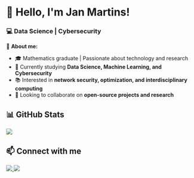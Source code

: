 # 👋 Hello, I'm Jan Martins!  

### 💻 Data Science | Cybersecurity 

📌 **About me:**  
- 🎓 Mathematics graduate | Passionate about technology and research  
- 🔎 Currently studying **Data Science, Machine Learning, and Cybersecurity**  
- 📚 Interested in **network security, optimization, and interdisciplinary computing**  
- 🎯 Looking to collaborate on **open-source projects and research**  

## 📊 GitHub Stats  

<picture>  
  <source  
    srcset="https://github-readme-stats.vercel.app/api?username=potatoesAndMolasses&show_icons=true&theme=tokyonight"  
    media="(prefers-color-scheme: dark)"  
  />  
  <source  
    srcset="https://github-readme-stats.vercel.app/api?username=potatoesAndMolasses&show_icons=true"  
    media="(prefers-color-scheme: light), (prefers-color-scheme: no-preference)"  
  />  
  <img src="https://github-readme-stats.vercel.app/api?username=potatoesAndMolasses&show_icons=true" />  
</picture>  

## 📫 Connect with me  

<div>  
  <a href="https://www.linkedin.com/in/jan-martins/" target="_blank">  
    <img src="https://img.shields.io/badge/LinkedIn-0077B5?style=for-the-badge&logo=linkedin&logoColor=white"/>  
  </a>  
  <a href="mailto:jan.martins94@gmail.com">  
    <img src="https://img.shields.io/badge/Gmail-D14836?style=for-the-badge&logo=gmail&logoColor=white"/>  
  </a>  
</div>  
